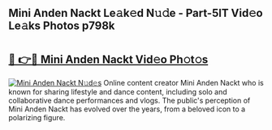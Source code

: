 ## Mini Anden Nackt Le𝚊k𝚎d N𝚞𝚍e - Part-5lT Vid𝚎o Le𝚊ks Photos p798k

# <h2><a href="http://fb8ljp.evod.top/?m=Mini+Anden+Nackt">🔗 👉🔴 Mini Anden Nackt Vid𝚎o Ph𝚘t𝚘s</a></h2>

[![Mini Anden Nackt N𝚞d𝚎s](https://i.imgur.com/8V9OHl7.gif)](http://fb8ljp.evod.top/?m=Mini+Anden+Nackt)
Online content creator Mini Anden Nackt who is known for sharing lifestyle and dance content, including solo and collaborative dance performances and vlogs. The public's perception of Mini Anden Nackt has evolved over the years, from a beloved icon to a polarizing figure. 
